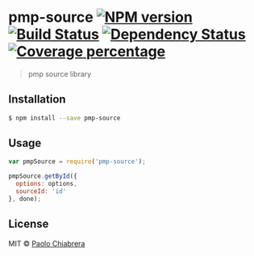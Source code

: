 # pmp-source [![NPM version][npm-image]][npm-url] [![Build Status][travis-image]][travis-url] [![Dependency Status][daviddm-image]][daviddm-url] [![Coverage percentage][coveralls-image]][coveralls-url]
> pmp source library

## Installation

```sh
$ npm install --save pmp-source
```

## Usage

```js
var pmpSource = require('pmp-source');

pmpSource.getById({
  options: options,
  sourceId: 'id'
}, done);
```
## License

MIT © [Paolo Chiabrera](https://github.com/paolo-chiabrera)


[npm-image]: https://badge.fury.io/js/pmp-source.svg
[npm-url]: https://npmjs.org/package/pmp-source
[travis-image]: https://travis-ci.org/paolo-chiabrera/pmp-source.svg?branch=master
[travis-url]: https://travis-ci.org/paolo-chiabrera/pmp-source
[daviddm-image]: https://david-dm.org/paolo-chiabrera/pmp-source.svg?theme=shields.io
[daviddm-url]: https://david-dm.org/paolo-chiabrera/pmp-source
[coveralls-image]: https://coveralls.io/repos/paolo-chiabrera/pmp-source/badge.svg
[coveralls-url]: https://coveralls.io/r/paolo-chiabrera/pmp-source
